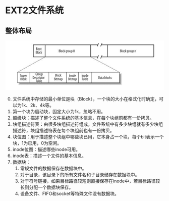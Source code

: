 # EXT2文件系统

## 整体布局

![1560579025571](./doc/1560579025571.png)

0. 文件系统中存储的最小单位是块（Block），一个块的大小在格式化时确定，可以为1k、2k、4k等。
1. 第一个块为启动块，固定大小为1k，忽略不用。
2. 超级块：描述了整个文件系统的基本信息，在每个块组前都有一份拷贝。
3. 块组描述符表：由很多块组描述符组成，文件系统中有多少块组就有多少块组描述符，块组描述符表在每个块组前也有一份拷贝。
4. 块位图：用于描述整个块组中哪些块已用，它本身占一个块，每个bit表示一个块，1为已用，0为空闲。
5. inode位图：描述哪些inode可用。
6. inode表：描述一个文件的基本信息。
7. 数据块：
   1. 常规文件的数据保存在数据块中。
   2. 对于目录，该目录下的所有文件名和子目录储存在数据块中。
   3. 对于符号链接，如果目标路径较短则直接保存在inode中，若目标路径较长则分配一个数据块保存。
   4. 设备文件、FIFO和socket等特殊文件没有数据块。
